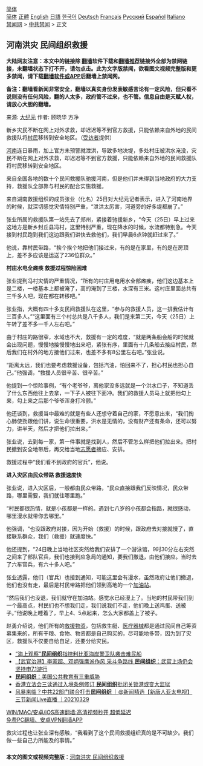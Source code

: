  <!-- 面包屑导航 --> <div class="breadcrumb"><!-- GTranslate: https://gtranslate.io/ -->  <div class="switcher notranslate">  <div class="selected">  <a href="#" onclick="return false;"> 简体</a>  </div>  <div class="option">  <a href="https://www.bannedbook.org" onclick="doGTranslate('zh-CN|zh-CN');jQuery('div.switcher div.selected a').html(jQuery(this).html());return false;" title="简体中文" class="nturl selected"> 简体</a>  <a href="https://www.bannedbook.org/zh-tw/" onclick="doGTranslate('zh-CN|zh-TW');jQuery('div.switcher div.selected a').html(jQuery(this).html());return false;" title="繁體中文" class="nturl"> 正體</a>  <a href="https://www.bannedbook.org/en/" onclick="doGTranslate('zh-CN|en');jQuery('div.switcher div.selected a').html(jQuery(this).html());return false;" title="English" class="nturl"> English</a>  <a href="https://www.bannedbook.org/ja/" onclick="doGTranslate('zh-CN|ja');jQuery('div.switcher div.selected a').html(jQuery(this).html());return false;" title="日本語" class="nturl"> 日語</a>  <a href="https://www.bannedbook.org/ko/" onclick="doGTranslate('zh-CN|ko');jQuery('div.switcher div.selected a').html(jQuery(this).html());return false;" title="한국어" class="nturl"> 한국어</a>  <a href="https://www.bannedbook.org/de/" onclick="doGTranslate('zh-CN|de');jQuery('div.switcher div.selected a').html(jQuery(this).html());return false;" title="Deutsch" class="nturl"> Deutsch</a>  <a href="https://www.bannedbook.org/fr/" onclick="doGTranslate('zh-CN|fr');jQuery('div.switcher div.selected a').html(jQuery(this).html());return false;" title="Français" class="nturl"> Français</a>  <a href="https://www.bannedbook.org/ru/" onclick="doGTranslate('zh-CN|ru');jQuery('div.switcher div.selected a').html(jQuery(this).html());return false;" title="Русский" class="nturl"> Русский</a>  <a href="https://www.bannedbook.org/es/" onclick="doGTranslate('zh-CN|es');jQuery('div.switcher div.selected a').html(jQuery(this).html());return false;" title="Español" class="nturl"> Español</a>  <a href="https://www.bannedbook.org/it/" onclick="doGTranslate('zh-CN|it');jQuery('div.switcher div.selected a').html(jQuery(this).html());return false;" title="Italiano" class="nturl"> Italiano</a>  </div>  </div>      <div class='breadcrumb-sub'><!-- Breadcrumb NavXT 6.3.0 --> <a href="https://www.bannedbook.org/" class="home">禁闻网</a> &gt; <a href="https://www.bannedbook.org/bnews/cbnews/" class="category">中共禁闻</a> &gt; 正文</div></div><h2>河南洪灾 民间组织救援</h2> <p class="notice"><b>大陆网友注意：本文中的链接除 <a href="https://github.com/bannedbook/fanqiang" >翻墙</a>软件下载和<a href="https://github.com/killgcd/justmysocks/blob/master/README.md">翻墙推荐</a>链接外全部为禁网链接，未翻墙状态下打不开，请勿点击。此为文字版禁闻，欲看图文视频完整版和更多禁闻，请下载<a href="https://github.com/bannedbook/fanqiang">翻墙软件或APP</a>后翻墙上禁闻网。</p><p>备注：翻墙看新闻非常安全，翻墙以真实身份发表敏感言论有一定风险，但只看不说则没有任何风险，翻的人太多，政府管不过来，也不管。信息自由是天赋人权，请放心大胆的翻墙。</b></p>  <div class="entry"> <p>来源:&nbsp;<span class='wp_keywordlink_affiliate'><a href="http://www.epochtimes.com/" title="大纪元" target="_blank">大纪元</a></span>                            作者:&nbsp;顾晓华 方净                                                 </p> <p>新乡灾民不断在网上对外求救，却迟迟等不到官方救援，只能依赖来自外地的民间救援队将<a href="https://www.bannedbook.org/bnews/tag/%e6%9d%91%e6%b0%91/" class="st_tag internal_tag" rel="tag" title="标签 村民 下的日志">村民</a>移转到安全地区。（<a href="https://www.bannedbook.org/bnews/tag/%E5%8F%97%E8%AE%BF%E8%80%85/" class="st_tag internal_tag" rel="tag" title="标签 受访者 下的日志">受访者</a>提供）</p> <p><a href="https://www.bannedbook.org/bnews/tag/%e6%b2%b3%e5%8d%97/" class="st_tag internal_tag" rel="tag" title="标签 河南 下的日志">河南</a>连日暴雨，加上官方未预警就泄洪，导致多地决堤，多处村庄被洪水淹没，灾民不断在网上对外求救，却迟迟等不到官方救援，只能依赖来自外地的民间救援队将村民移转到安全地区。</p> <p>来自全国各地的数十个民间救援队驰援河南，但是他们并未得到当地政府的大力支持，救援队全部靠与村民的配合实施救援。</p> <p>来自湖南救援组织的成员张业（化名）25日对大纪元记者表示，进入了河南地界的时候，就深切感觉灾情特别严重，“泄洪太厉害，河道旁的好多堤都崩了。”</p> <p>张业所属的救援队第一站先去了郑州，紧接着驰援新乡，“今天（25日）早上过来这地方是新乡封丘县冯村，这里特别严重，现在降水的时候，水流都特别急。今天接到村民跑到我们这边跟我们讲快去救他们，我们早晨6点钟就赶过来了。”</p>  <p>他说，靠村民带路，“挨个挨个地把他们接过来，有的是在家里，有的是在房顶上，差不多应该是运送了236位群众。”</p> <p><strong>村庄水电全瘫痪 救援过程惊险困难</strong></p> <p>张业提到冯村灾情的严重情况，“所有的村庄用电用水全部瘫痪，他们这边基本上是二楼，一楼基本上都被淹了，高的淹到了三楼，水深有三米。这村庄里面总共有三千多人吧，现在都在转移吧。”</p> <p>张业指，大概有四十多支民间救援队在这里，“参与的救援人员，这一排我估计有三百多人。”“这里面有三个村总共是八千多人，我们是来第二天，今天（25日）上午转了差不多一千人左右吧。”</p> <p>由于村庄的路很窄，水域也不大，救援有一定的难度，“就是两条船会船的时候就会出现问题，慢慢地接慢慢地出来吧，紧张有序，里面有十几条船去接应村民，然后我们在村外的地方接他们过来，也差不多有8公里左右吧。”张业说。</p> <p>“距离太远，我们也要考虑救援设备，包括汽油，怕回来不了，担心村民也担心自己。”他强调，“救援人员很辛苦、很辛苦。”</p>  <p>他提到一个惊险事例，“有个老爷爷，离他家没多远就是一个洪水口子，不知道丢了什么东西他往上去拿，一下子人被往下面冲。我们的救援人员马上就把他勾上来，勾上来之后那个爷爷浑身打冷颤。”</p> <p>他还谈到，救援当中最难的就是有些人还想守着自己的家，不愿意出来，“我们掏心肺使劲跟他们讲，说生命很重要，洪水是无情的，没有财产还有条命，还可以努力，讲半天，然后才把他们拉出来。”</p> <p>张业说，去到每一家，第一件事就是找到人，然后不管怎么样把他们拉出来。把村民撤到安全地带后，再交给当地<a href="https://www.bannedbook.org/bnews/tag/%E5%BF%97%E6%84%BF%E8%80%85/" class="st_tag internal_tag" rel="tag" title="标签 志愿者 下的日志">志愿者</a>接应、安排。</p> <p>救援过程中“我们看不到政府的官兵”，他说。</p> <p><strong>进入灾区由民众带路 救援速度快</strong></p> <p>张业说，进入灾区后，一般都由民众带路，“民众直接跟我们反映情况，民众带路，哪里需要，我们就往哪里跑。”</p>  <p>“村民都很热情，就是小孩都是一样的。遇到七八岁的小孩都会指路，就很感动，哪里漫水就带你去哪里。”</p> <p>他强调，“也没跟政府对接，因为开始（救援）的时候，跟政府去对接就慢了，直接联系群众，我们（救援）就速度快。”</p> <p>他还提到，“24日晚上当地社区突然给我们安排了一个游泳馆，9时30分左右突然之间来了部队官兵，我们也接到应急局的通知，要我们撤退，由他们接应。当时去了六车官兵，有六十多人吧。”</p> <p>张业透露，他们（官兵）也接到通知，可能这里会有漫水，虽然政府让他们撤退，他们也没有走，最后是村民带路把他们领到高地的一个<a href="https://www.bannedbook.org/bnews/tag/%e5%8a%a0%e6%b2%b9%e7%ab%99/" class="st_tag internal_tag" rel="tag" title="标签 加油站 下的日志">加油站</a>。</p> <p>“然后我们也没退，我们就守在加油站。感觉水已经漫上了。当地的村民带我们到一个最高点，村民们也不想我们走，我们说我们不走，他们晚上送鸡蛋、送被子。”他说晚上睡着了，早上4、5点起来，怎么大家都盖上了被子。</p> <p>赵勇介绍说，他们所有的<a href="https://www.bannedbook.org/bnews/tag/%E6%95%91%E6%8F%B4%E7%89%A9%E8%B5%84/" class="st_tag internal_tag" rel="tag" title="标签 救援物资 下的日志">救援物资</a>，包括救生艇、<a href="https://www.bannedbook.org/bnews/tag/%E5%8C%BB%E7%96%97%E5%99%A8%E6%A2%B0/" class="st_tag internal_tag" rel="tag" title="标签 医疗器械 下的日志">医疗器械</a>都是通过民间自己筹资募集来的，所有干粮、食物、物资都是自己购买的，尽可能地多带，因为到了灾区，救援队不仅要自给自足，还要分给灾民。</p>  <ul class='op-related-articles' title='相关阅读'> <li><a href='https://www.bannedbook.org/bnews/headline/20210708/1582987.html' target='_blank'>“海上观察”<b>民间组织</b>指控利比亚海岸警卫队袭击难民船</a></li> <li><a href='https://www.bannedbook.org/bnews/headline/20210625/1574355.html' target='_blank'>【武官治港】李家超、邓炳强鹰派作风 采斗争路线 <b>民间组织</b>：武官上场仍会坚持申7.1游行</a></li> <li><a href='https://www.bannedbook.org/bnews/cnnews/20210521/1550866.html' target='_blank'><b>民间组织</b>：美国公共教育有三重威胁</a></li> <li><a href='https://www.bannedbook.org/bnews/cnnews/hknews/20210429/1535796.html' target='_blank'>香港立法会三读通过入境条例修订 <b>民间组织</b>批闭关锁港或变大监狱</a></li> <li><a href='https://www.bannedbook.org/bnews/bannedvideo/20210329/1515039.html' target='_blank'>风暴来临？中共22部门联合打击<b>民间组织</b> ｜@新闻精选【新唐人亚太电视】三节新闻Live直播 ｜20210329</a></li> </ul> <p class="texttj"> <a href="https://github.com/bannedbook/fanqiang/wiki/V2ray%E6%9C%BA%E5%9C%BA" target="_blank">WIN/MAC/安卓/iOS高速翻墙:高清视频秒开,超低延迟</a><br/> <a href="https://github.com/bannedbook/fanqiang/wiki/%E7%A6%81%E9%97%BB%E7%BD%91%E5%AE%89%E5%8D%93%E7%BF%BB%E5%A2%99%E6%96%B0%E9%97%BBAPP" target="_blank">免费PC翻墙、安卓VPN翻墙APP</a></p><p>救灾过程也让张业深有感触，“我看到了这个民间救援组织真的是不可缺少。我们做一些自己力所能及的事情。”</p><a name='sharetosocial'></a>  <div style="margin-bottom:5px;padding-bottom:5px;clear:both"> <div id="archive-pix-1" class="banner-ads"> <!-- AuctionX Display platform tag START --> <div id="26318x728x90x621x_ADSLOT2" clicktrack="%%CLICK_URL_ESC%%"></div> <!-- AuctionX Display platform tag END --> </div> <div id="archive-pix-2" class="banner-ads"> <!-- AuctionX Display platform tag START --> <div id="26315x300x250x621x_ADSLOT2" clicktrack="%%CLICK_URL_ESC%%"></div> <!-- AuctionX Display platform tag END --> </div> </div>  <div id="archive-pix-1" class="banner-ads"> <!-- AuctionX Display platform tag START --> <div id="26318x728x90x621x_ADSLOT3" clicktrack="%%CLICK_URL_ESC%%"></div> <!-- AuctionX Display platform tag END --> </div> <div><b>本文的图文或视频完整版</b>：<a href='https://www.bannedbook.org/bnews/cbnews/20210726/1594652.html'>河南洪灾 民间组织救援</a></div>  </div><!--END ENTRY--> 